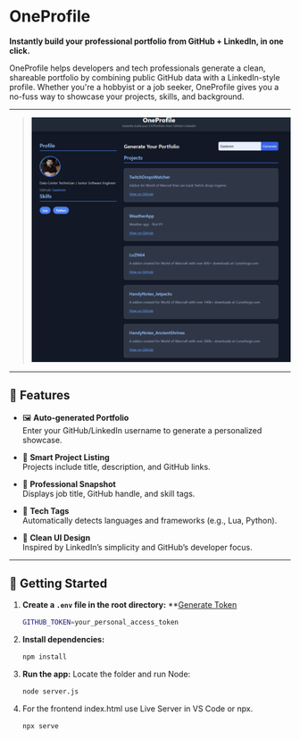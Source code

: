 # OneProfile

**Instantly build your professional portfolio from GitHub + LinkedIn, in one click.**

OneProfile helps developers and tech professionals generate a clean, shareable portfolio by combining public GitHub data with a LinkedIn-style profile. Whether you're a hobbyist or a job seeker, OneProfile gives you a no-fuss way to showcase your projects, skills, and background.

---

> ![screenshot](index.png)

---

## 🔧 Features

- 🖼️ **Auto-generated Portfolio**  
  Enter your GitHub/LinkedIn username to generate a personalized showcase.

- 🧠 **Smart Project Listing**  
  Projects include title, description, and GitHub links.

- 💼 **Professional Snapshot**  
  Displays job title, GitHub handle, and skill tags.

- 🧩 **Tech Tags**  
  Automatically detects languages and frameworks (e.g., Lua, Python).

- 🔗 **Clean UI Design**  
  Inspired by LinkedIn’s simplicity and GitHub’s developer focus.

---

## 🚀 Getting Started

1. **Create a `.env` file in the root directory:** **[Generate Token](https://github.com/settings/tokens)
   ```bash
   GITHUB_TOKEN=your_personal_access_token
   ```
2. **Install dependencies:**
   ```bash
   npm install
   ```
3. **Run the app:**
Locate the folder and run Node:
   ```bash
   node server.js
   ```
4. For the frontend index.html use Live Server in VS Code or npx.
   ```bash
   npx serve
   ```

